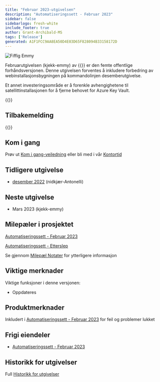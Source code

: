 ```yaml
---
title: "Februar 2023-utgivelsen"
description: "Automatiseringssett - Februar 2023"
sidebar: false
sidebarlogo: fresh-white
include_footer: true
author: Grant-Archibald-MS
tags: ['Release']
generated: A1F1FCC9AA8EA50D4E03D65F828094B33158172D
---
```


<div class="optional">

![Fiffig Emmy](/images/nifty-emmy.png)

Februarutgivelsen (kjekk-emmy) av {{<product-name>}} er den femte offentlige forhåndsversjonen. Denne utgivelsen forventes å inkludere forbedring av webinstallasjonsbygningen på kommandolinjen desemberutgivelse.

Et annet investeringsområde er å forenkle avhengighetene til satellittinstallasjonen for å fjerne behovet for Azure Key Vault.

</div>

<div class="optional">

{{<presentationStyles>}}

## Tilbakemelding

{{<questions name="/content/nb/releases/feburary-2023.json" completed="Takk for at du gir tilbakemelding" showNavigationButtons="false" locale="nb">}}

</div>

<div class="optional">

## Kom i gang

Prøv ut [Kom i gang-veiledning](/nb/get-started) eller bli med i vår [Kontortid](/nb/office-hours)

## Tidligere utgivelse

- [desember 2022](/nb/releases/december-2022) (nidkjær-Antonelli)

## Neste utgivelse

- Mars 2023 (kjekk-emmy)

## Milepæler i prosjektet

[Automatiseringssett - Februar 2023](https://github.com/orgs/microsoft/projects/486/views/9)

[Automatiseringssett - Etterslep](https://github.com/orgs/microsoft/projects/486/views/1)

Se gjennom [Milepæl Notater](/nb/releases/milestones) for ytterligere informasjon

## Viktige merknader

Viktige funksjoner i denne versjonen:

- Oppdateres

## Produktmerknader

Inkludert i [Automatiseringssett - Februar 2023](https://github.com/microsoft/powercat-automation-kit/releases/tag/AutomationKit-February2023) for feil og problemer lukket

## Frigi eiendeler

- [Automatiseringssett - Februar 2023](https://github.com/microsoft/powercat-automation-kit/releases/tag/AutomationKit-February2023)

## Historikk for utgivelser

Full [Historikk for utgivelser](/nb/releases)

</div>
